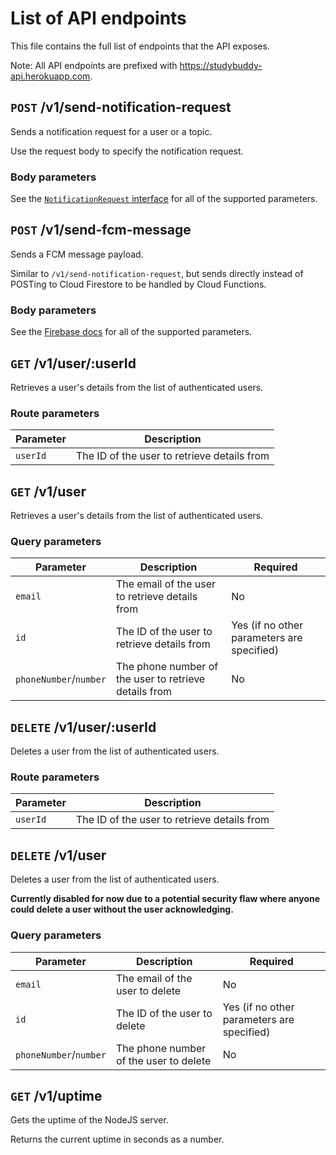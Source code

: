 # List of API endpoints

This file contains the full list of endpoints that the API exposes.

Note: All API endpoints are prefixed with <https://studybuddy-api.herokuapp.com>.

## `POST` /v1/send-notification-request

Sends a notification request for a user or a topic.

Use the request body to specify the notification request.

### Body parameters

See the [`NotificationRequest` interface](/INTERFACES.md#NotificationRequest) for all of the supported parameters.

## `POST` /v1/send-fcm-message

Sends a FCM message payload.

Similar to `/v1/send-notification-request`, but sends directly instead of POSTing to Cloud Firestore to be handled by Cloud Functions.

### Body parameters

See the [Firebase docs](https://firebase.google.com/docs/reference/fcm/rest/v1/projects.messages#resource-message) for all of the supported parameters.

## `GET` /v1/user/:userId

Retrieves a user's details from the list of authenticated users.

### Route parameters

Parameter | Description
---|---
`userId` | The ID of the user to retrieve details from

## `GET` /v1/user

Retrieves a user's details from the list of authenticated users.

### Query parameters

Parameter | Description | Required
---|---|---
`email` | The email of the user to retrieve details from | No
`id` | The ID of the user to retrieve details from | Yes (if no other parameters are specified)
`phoneNumber`/`number` | The phone number of the user to retrieve details from | No

## `DELETE` /v1/user/:userId

Deletes a user from the list of authenticated users.

### Route parameters

Parameter | Description
---|---
`userId` | The ID of the user to retrieve details from

## `DELETE` /v1/user

Deletes a user from the list of authenticated users.

**Currently disabled for now due to a potential security flaw where anyone could delete a user without the user acknowledging.**

### Query parameters

Parameter | Description | Required
---|---|---
`email` | The email of the user to delete | No
`id` | The ID of the user to delete | Yes (if no other parameters are specified)
`phoneNumber`/`number` | The phone number of the user to delete | No

## `GET` /v1/uptime

Gets the uptime of the NodeJS server.

Returns the current uptime in seconds as a number.
